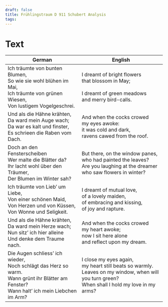 ```yaml
---
draft: false
title: Frühlingstraum D 911 Schubert Analysis
tags:
---
```


# Text

| German                                                                                                                                          | English                                                                                                                                              |
| ----------------------------------------------------------------------------------------------------------------------------------------------- | ---------------------------------------------------------------------------------------------------------------------------------------------------- |
| Ich träumte von bunten Blumen,  <br>So wie sie wohl blühen im Mai,  <br>Ich träumte von grünen Wiesen,  <br>Von lustigem Vogelgeschrei.         | I dreamt of bright flowers<br>that blossom in May;<br><br>I dreamt of green meadows<br>and merry bird-calls.                                         |
| Und als die Hähne krähten,  <br>Da ward mein Auge wach;  <br>Da war es kalt und finster,  <br>Es schrieen die Raben vom Dach.                   | And when the cocks crowed<br>my eyes awoke:<br>it was cold and dark,<br>ravens cawed from the roof.                                                  |
| Doch an den Fensterscheiben<br>Wer malte die Blätter da?<br>Ihr lacht wohl über den Träumer,<br>Der Blumen im Winter sah?                       | But there, on the window panes,<br>who had painted the leaves?<br>Are you laughing at the dreamer<br>who saw flowers in winter?                      |
| Ich träumte von Lieb’ um Liebe,<br>Von einer schönen Maid,<br>Von Herzen und von Küssen,<br>Von Wonne und Seligkeit.                            | I dreamt of mutual love,<br>of a lovely maiden,<br>of embracing and kissing,<br>of joy and rapture.                                                  |
| Und als die Hähne krähten,<br>Da ward mein Herze wach;<br>Nun sitz’ ich hier alleine<br>Und denke dem Traume nach.<br>                          | And when the cocks crowed<br>my heart awoke;<br>now I sit here alone<br>and reflect upon my dream.                                                   |
| Die Augen schliess’ ich wieder,<br>Noch schlägt das Herz so warm.<br>Wann grünt ihr Blätter am Fenster?<br>Wann halt’ ich mein Liebchen im Arm? | I close my eyes again,<br>my heart still beats so warmly.<br>Leaves on my window, when will you turn green?<br>When shall I hold my love in my arms? |
